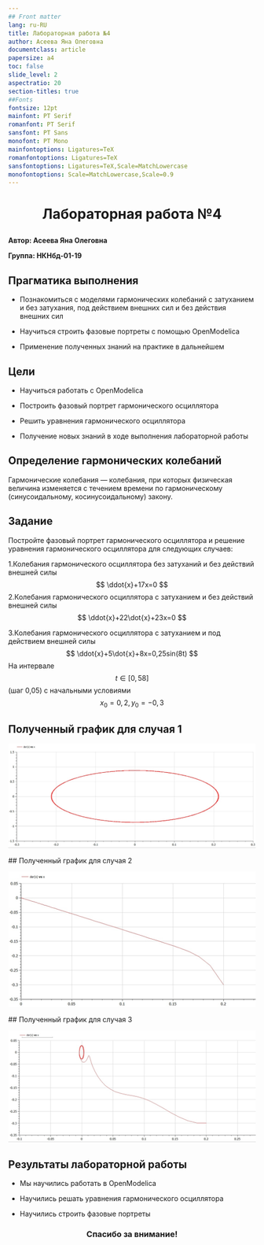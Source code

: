 ```yaml
---
## Front matter
lang: ru-RU
title: Лабораторная работа №4
author: Асеева Яна Олеговна
documentclass: article
papersize: a4
toc: false
slide_level: 2
aspectratio: 20
section-titles: true
##Fonts
fontsize: 12pt
mainfont: PT Serif
romanfont: PT Serif
sansfont: PT Sans
monofont: PT Mono
mainfontoptions: Ligatures=TeX
romanfontoptions: Ligatures=TeX
sansfontoptions: Ligatures=TeX,Scale=MatchLowercase
monofontoptions: Scale=MatchLowercase,Scale=0.9
---
```








# <p style="text-align: center;">Лабораторная работа №4</p>



**Автор: Асеева Яна Олеговна**

**Группа: НКНбд-01-19**

<div style="page-break-after: always;">

## Прагматика выполнения


- Познакомиться с моделями гармонических колебаний с затуханием и без затухания, под действием внешних сил и без действия внешних сил

- Научиться строить фазовые портреты с помощью OpenModelica

- Применение полученных знаний на практике в дальнейшем</div>

  <div style="page-break-after: always;">

## Цели



- Научиться работать с OpenModelica

- Построить фазовый портрет гармонического осциллятора

- Решить уравнения гармонического осциллятора

- Получение новых знаний в ходе выполнения лабораторной работы</div>

  <div style="page-break-after: always;">

## Определение гармонических колебаний 



Гармонические колебания — колебания, при которых физическая величина изменяется с течением времени по гармоническому (синусоидальному, косинусоидальному) закону.</div>

<div style="page-break-after: always;">

## Задание

Постройте фазовый портрет гармонического осциллятора и решение уравнения гармонического осциллятора для следующих случаев:

1.Колебания гармонического осциллятора без затуханий и без действий внешней силы 
$$
\ddot{x}+17x=0
$$
2.Колебания гармонического осциллятора c затуханием и без действий внешней силы 
$$
\ddot{x}+22\dot{x}+23x=0
$$


3.Колебания гармонического осциллятора c затуханием и под действием внешней силы 
$$
\ddot{x}+5\dot{x}+8x=0,25sin(8t)
$$
На интервале 
$$
t\in [0,58]
$$
(шаг 0,05) с начальными условиями 
$$
x_0=0,2,y_0=-0,3
$$
</div>

<div style="page-break-after: always;">

## Полученный график для случая 1

![случай 1](image4.1/4.1.PNG)

</div>

  <div style="page-break-after: always;">
## Полученный график для случая 2

![случай 2](image4.1/4.2.PNG)

</div>

  <div style="page-break-after: always;">
## Полученный график для случая 3

![случай 3](image4.1/4.3.PNG)

</div>

  <div style="page-break-after: always;">

## Результаты лабораторной работы



- Мы научились работать в OpenModelica

- Научились решать уравнения гармонического осциллятора

- Научились строить фазовые портреты </div>
  
  <div style="page-break-after: always;">
    
  
    
  
    
  
    ### <p style="text-align: center;">Спасибо за внимание!</p></div>